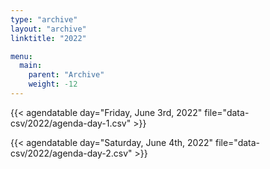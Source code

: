 ```yaml
---
type: "archive"
layout: "archive"
linktitle: "2022"

menu:
  main:
    parent: "Archive"
    weight: -12
---
```


{{< agendatable day="Friday, June 3rd, 2022" file="data-csv/2022/agenda-day-1.csv" >}}

{{< agendatable day="Saturday, June 4th, 2022" file="data-csv/2022/agenda-day-2.csv" >}}

